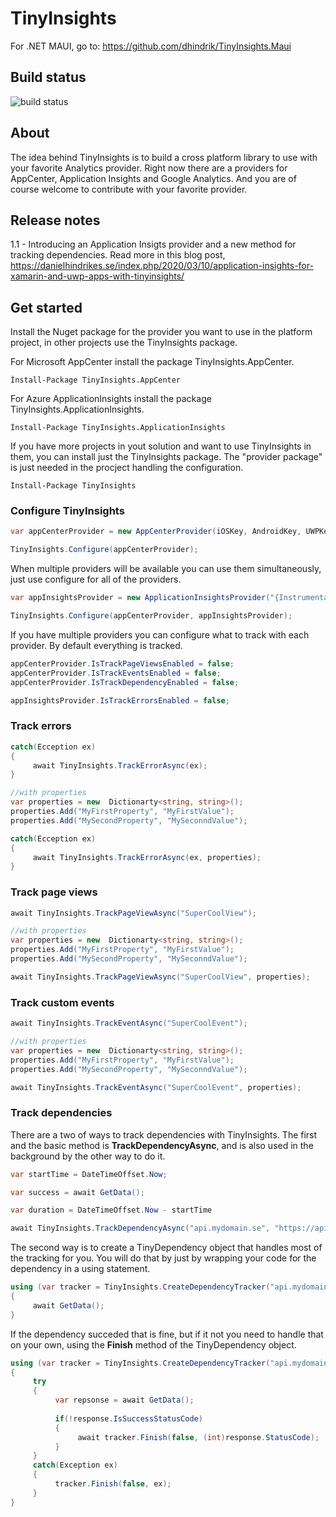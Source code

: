 # TinyInsights
For .NET MAUI, go to: https://github.com/dhindrik/TinyInsights.Maui


## Build status
<img src="https://io2gamelabs.visualstudio.com/_apis/public/build/definitions/be16d002-5786-41a1-bf3b-3e13d5e80aa0/8/badge" alt="build status" />

## About
The idea behind TinyInsights is to build a cross platform library to use with your favorite Analytics provider. Right now there are a providers for AppCenter, Application Insights and Google Analytics. And you are of course welcome to contribute with your favorite provider.

## Release notes
1.1 - Introducing an Application Insigts provider and a new method for tracking dependencies. Read more in this blog post, https://danielhindrikes.se/index.php/2020/03/10/application-insights-for-xamarin-and-uwp-apps-with-tinyinsights/

## Get started
Install the Nuget package for the provider you want to use in the platform project, in other projects use the TinyInsights package.


For Microsoft AppCenter install the package TinyInsights.AppCenter.

```
Ìnstall-Package TinyInsights.AppCenter
```

For Azure ApplicationInsights install the package TinyInsights.ApplicationInsights.

```
Ìnstall-Package TinyInsights.ApplicationInsights
```

If you have more projects in yout solution and want to use TinyInsights in them, you can install just the TinyInsights package. The "provider package" is just needed in the procject handling the configuration.

```
Ìnstall-Package TinyInsights
```

### Configure TinyInsights
```csharp
var appCenterProvider = new AppCenterProvider(iOSKey, AndroidKey, UWPKey)

TinyInsights.Configure(appCenterProvider);
```

When multiple providers will be available you can use them simultaneously, just  use configure for all of the providers.

```csharp
var appInsightsProvider = new ApplicationInsightsProvider("{InstrumentationKey}");

TinyInsights.Configure(appCenterProvider, appInsightsProvider);
```

If you have multiple providers you can configure what to track with each provider. By default everything is tracked.
```csharp
appCenterProvider.IsTrackPageViewsEnabled = false;
appCenterProvider.IsTrackEventsEnabled = false;
appCenterProvider.IsTrackDependencyEnabled = false;

appInsightsProvider.IsTrackErrorsEnabled = false;
```

### Track errors

```csharp
catch(Ecception ex)
{
     await TinyInsights.TrackErrorAsync(ex);
}

//with properties
var properties = new  Dictionarty<string, string>();
properties.Add("MyFirstProperty", "MyFirstValue");
properties.Add("MySecondProperty", "MySeconndValue");

catch(Ecception ex)
{
     await TinyInsights.TrackErrorAsync(ex, properties);
}
```

### Track page views
```csharp
await TinyInsights.TrackPageViewAsync("SuperCoolView");

//with properties
var properties = new  Dictionarty<string, string>();
properties.Add("MyFirstProperty", "MyFirstValue");
properties.Add("MySecondProperty", "MySeconndValue");

await TinyInsights.TrackPageViewAsync("SuperCoolView", properties);
```

### Track custom events
```csharp
await TinyInsights.TrackEventAsync("SuperCoolEvent");

//with properties
var properties = new  Dictionarty<string, string>();
properties.Add("MyFirstProperty", "MyFirstValue");
properties.Add("MySecondProperty", "MySeconndValue");

await TinyInsights.TrackEventAsync("SuperCoolEvent", properties);
```

### Track dependencies
There are a two of ways to track dependencies with TinyInsights.
The first and the basic method is <strong>TrackDependencyAsync</strong>, and is also used in the background by the other way to do it.

```csharp
var startTime = DateTimeOffset.Now;

var success = await GetData();

var duration = DateTimeOffset.Now - startTime

await TinyInsights.TrackDependencyAsync("api.mydomain.se", "https://api/mydomain.se/v1/data/get", startTime, duration, success);
```

The second way is to create a TinyDependency object that handles most of the tracking for you. You will do that by just by wrapping your code for the dependency in a using statement. 
```csharp
using (var tracker = TinyInsights.CreateDependencyTracker("api.mydomain.se", "https://api/mydomain.se/v1/data/get"))
{
     await GetData();
}
```

If the dependency succeded that is fine, but if it not you need to handle that on your own, using the <strong>Finish</strong> method of the TinyDependency object.
```csharp
using (var tracker = TinyInsights.CreateDependencyTracker("api.mydomain.se", "https://api/mydomain.se/v1/data/get"))
{
     try
     {
          var repsonse = await GetData();
     
          if(!response.IsSuccessStatusCode)
          {
               await tracker.Finish(false, (int)response.StatusCode);
          }
     }
     catch(Exception ex)
     {
          tracker.Finish(false, ex);
     }
}
```

